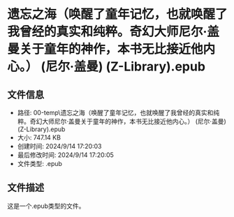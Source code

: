 ﻿# 遗忘之海（唤醒了童年记忆，也就唤醒了我曾经的真实和纯粹。奇幻大师尼尔·盖曼关于童年的神作，本书无比接近他内心。） (尼尔·盖曼) (Z-Library).epub

## 文件信息
- 路径: 00-temp\遗忘之海（唤醒了童年记忆，也就唤醒了我曾经的真实和纯粹。奇幻大师尼尔·盖曼关于童年的神作，本书无比接近他内心。） (尼尔·盖曼) (Z-Library).epub
- 大小: 747.14 KB
- 创建时间: 2024/9/14 17:20:03
- 最后修改时间: 2024/9/14 17:20:05
- 文件类型: .epub

## 文件描述
这是一个.epub类型的文件。

